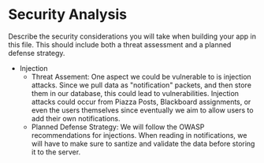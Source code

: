 # Security Analysis

Describe the security considerations you will take when building your app in this file. This should
include both a threat assessment and a planned defense strategy.

- Injection
    - Threat Assement: One aspect we could be vulnerable to is injection attacks. Since we pull data as "notification" packets,
        and then store them in our database, this could lead to vulnerabilities.
        Injection attacks could occur from Piazza Posts, Blackboard assignments, or even the users
        themselves since eventually we aim to allow users to add their own notifications.
    - Planned Defense Strategy: We will follow the OWASP recommendations for injections.
        When reading in notifications, we will have to make sure to santize and validate the data
        before storing it to the server.


